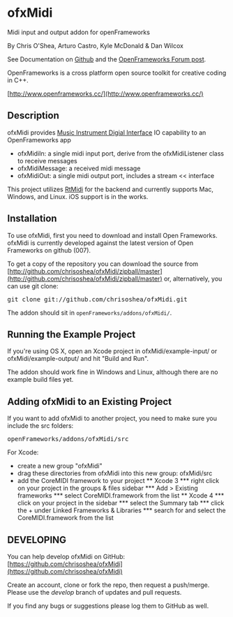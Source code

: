 ofxMidi
===========

Midi input and output addon for openFrameworks

By Chris O'Shea, Arturo Castro, Kyle McDonald & Dan Wilcox

See Documentation on [Github](https://github.com/chrisoshea/ofxMidi) and the [OpenFrameworks Forum post](http://forum.openframeworks.cc/index.php/topic,2435.0.html).

OpenFrameworks is a cross platform open source toolkit for creative coding in C++.

[http://www.openframeworks.cc/](http://www.openframeworks.cc/)

Description
-----------

ofxMidi provides [Music Instrument Digial Interface](http://en.wikipedia.org/wiki/Musical_Instrument_Digital_Interface) IO capability to an OpenFrameworks app

* ofxMidiIn: a single midi input port, derive from the ofxMidiListener class to receive messages
* ofxMidiMessage: a received midi message
* ofxMidiOut: a single midi output port, includes a stream << interface

This project utilizes [RtMidi](http://www.music.mcgill.ca/~gary/rtmidi/) for the backend and currently supports Mac, Windows, and Linux. iOS support is in the works.

Installation
------------

To use ofxMidi, first you need to download and install Open Frameworks. ofxMidi is currently developed against the latest version of Open Frameworks on github (007).

To get a copy of the repository you can download the source from [http://github.com/chrisoshea/ofxMidi/zipball/master](http://github.com/chrisoshea/ofxMidi/zipball/master) or, alternatively, you can use git clone:
<pre>
git clone git://github.com/chrisoshea/ofxMidi.git
</pre>

The addon should sit in `openFrameworks/addons/ofxMidi/`.

Running the Example Project
-------------------------------

If you're using OS X, open an Xcode project in ofxMidi/example-input/ or ofxMidi/example-output/ and hit "Build and Run".

The addon should work fine in Windows and Linux, although there are no example build files yet.

Adding ofxMidi to an Existing Project
---------------------------------------

If you want to add ofxMidi to another project, you need to make sure you include the src folders:
<pre>
openFrameworks/addons/ofxMidi/src
</pre>

For Xcode:

* create a new group "ofxMidi"
* drag these directories from ofxMidi into this new group: ofxMidi/src
* add the CoreMIDI framework to your project
** Xcode 3
*** right click on your project in the groups & files sidebar
*** Add > Existing frameworks
*** select CoreMIDI.framework from the list
** Xcode 4
*** click on your project in the sidebar
*** select the Summary tab
*** click the + under Linked Frameworks & Libraries
*** search for and select the CoreMIDI.framework from the list

DEVELOPING
----------

You can help develop ofxMidi on GitHub: [https://github.com/chrisoshea/ofxMidi](https://github.com/chrisoshea/ofxMidi)

Create an account, clone or fork the repo, then request a push/merge. Please use the *develop* branch of updates and pull requests.

If you find any bugs or suggestions please log them to GitHub as well.
